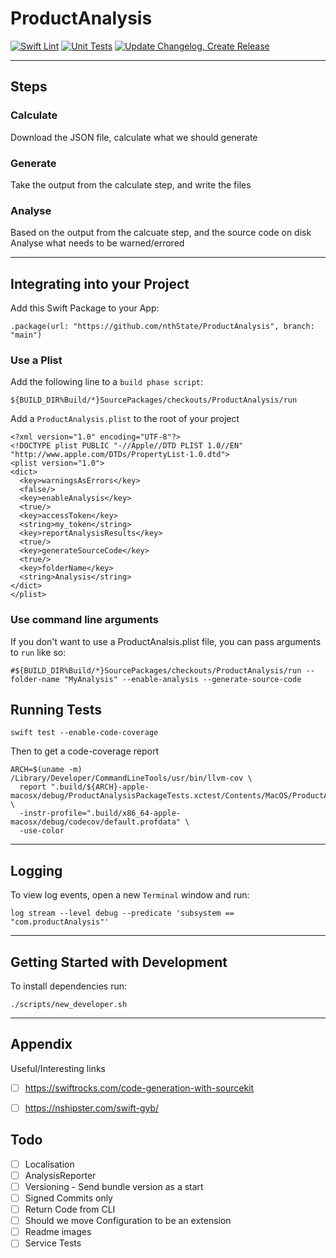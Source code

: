 # ProductAnalysis

[![Swift Lint](https://github.com/nthState/ProductAnalysis/actions/workflows/lint.yml/badge.svg)](https://github.com/nthState/ProductAnalysis/actions/workflows/lint.yml)
[![Unit Tests](https://github.com/nthState/ProductAnalysis/actions/workflows/unit_tests.yml/badge.svg)](https://github.com/nthState/ProductAnalysis/actions/workflows/unit_tests.yml)
[![Update Changelog, Create Release](https://github.com/nthState/ProductAnalysis/actions/workflows/update_changelog_create_release.yml/badge.svg)](https://github.com/nthState/ProductAnalysis/actions/workflows/update_changelog_create_release.yml)

---

## Steps

### Calculate

Download the JSON file, calculate what we should generate

### Generate

Take the output from the calculate step, and write the files

### Analyse

Based on the output from the calcuate step, and the source code on disk
Analyse what needs to be warned/errored


---

## Integrating into your Project

Add this Swift Package to your App:

```
.package(url: "https://github.com/nthState/ProductAnalysis", branch: "main")
```

### Use a Plist

Add the following line to a `build phase script`:

```
${BUILD_DIR%Build/*}SourcePackages/checkouts/ProductAnalysis/run
```

Add a `ProductAnalysis.plist` to the root of your project

```
<?xml version="1.0" encoding="UTF-8"?>
<!DOCTYPE plist PUBLIC "-//Apple//DTD PLIST 1.0//EN" "http://www.apple.com/DTDs/PropertyList-1.0.dtd">
<plist version="1.0">
<dict>
  <key>warningsAsErrors</key>
  <false/>
  <key>enableAnalysis</key>
  <true/>
  <key>accessToken</key>
  <string>my_token</string>
  <key>reportAnalysisResults</key>
  <true/>
  <key>generateSourceCode</key>
  <true/>
  <key>folderName</key>
  <string>Analysis</string>
</dict>
</plist>

```

### Use command line arguments

If you don't want to use a ProductAnalsis.plist file, you can pass arguments to `run` like so:

```
#${BUILD_DIR%Build/*}SourcePackages/checkouts/ProductAnalysis/run --folder-name "MyAnalysis" --enable-analysis --generate-source-code
```

## Running Tests

```
swift test --enable-code-coverage
```

Then to get a code-coverage report

```
ARCH=$(uname -m)
/Library/Developer/CommandLineTools/usr/bin/llvm-cov \
  report ".build/${ARCH}-apple-macosx/debug/ProductAnalysisPackageTests.xctest/Contents/MacOS/ProductAnalysisPackageTests" \
  -instr-profile=".build/x86_64-apple-macosx/debug/codecov/default.profdata" \
  -use-color
```

---

## Logging

To view log events, open a new `Terminal` window and run:

```
log stream --level debug --predicate 'subsystem == "com.productAnalysis"'
```


---

## Getting Started with Development

To install dependencies run:

```
./scripts/new_developer.sh
```

---

## Appendix

Useful/Interesting links

- [ ] https://swiftrocks.com/code-generation-with-sourcekit
- [ ] https://nshipster.com/swift-gyb/


## Todo

- [ ] Localisation
- [ ] AnalysisReporter
- [ ] Versioning - Send bundle version as a start
- [ ] Signed Commits only
- [ ] Return Code from CLI
- [ ] Should we move Configuration to be an extension
- [ ] Readme images
- [ ] Service Tests
